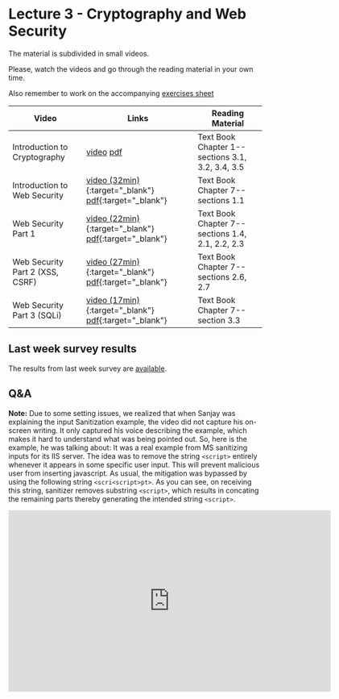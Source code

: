 # Lecture 3 - Cryptography and Web Security

The material is subdivided in small videos.

Please, watch the videos and go through the reading material in your own time.

Also remember to work on the accompanying [exercises sheet](../exercises/EXERCISES3.html)

| Video                   | Links                     |        Reading Material                                                                                                                                                                                      |
|-------------------------|---------------------------|----------------------------------------------------------------------------------------------------------------------------------------------------------------------------------------------|
| Introduction to Cryptography | [video](https://web.microsoftstream.com/video/1fdf3361-4fbe-4f2b-9f8a-9212ff7ec097?list=studio)  [pdf](https://github.com/cs-uob/COMS20012/blob/master/docs/slides/W3-L1-Intro-Crypto.pdf) | Text Book Chapter 1-- sections 3.1, 3.2, 3.4, 3.5 |
| Introduction to Web Security  | [video (32min)](https://web.microsoftstream.com/video/2650423e-41be-4d97-b629-b48c4a5a1033){:target="_blank"} [pdf](../slides/W3/W3-L2-Intro-BasicWeb.pdf){:target="_blank"} | Text Book Chapter 7-- sections 1.1|
| Web Security Part 1  | [video (22min)](https://web.microsoftstream.com/video/fab39743-9d8d-4727-a09e-389d9349c535?list=studio){:target="_blank"} [pdf](../slides/W3/W3-L3-Intro-WebSec1.pdf){:target="_blank"} | Text Book Chapter 7-- sections 1.4, 2.1, 2.2, 2.3|
| Web Security Part 2 (XSS, CSRF) | [video (27min)](https://web.microsoftstream.com/video/fed8db95-363e-4a5c-b0ef-816f1cea7e47){:target="_blank"} [pdf](../slides/W3/W3-L4-Intro-WebSec2.pdf){:target="_blank"} | Text Book Chapter 7-- sections 2.6, 2.7|
| Web Security Part 3 (SQLi)  | [video (17min)](https://web.microsoftstream.com/video/c2af5b32-8652-40cd-8474-9340237d3fb7){:target="_blank"} [pdf](../slides/W3/W3-L5-Intro-WebSec4.pdf){:target="_blank"} | Text Book Chapter 7-- section 3.3|

## Last week survey results

The results from last week survey are [available](../surveys/week2.html).

## Q&A
**Note:** Due to some setting issues, we realized that when Sanjay was explaining the input Sanitization example, the video did not capture his on-screen writing. It only captured his voice describing the example, which makes it hard to understand what was being pointed out. So, here is the example, he was talking about: It was a real example from MS sanitizing inputs for its IIS server. The idea was to remove the string `<script>` entirely whenever it appears in some specific user input. This will prevent malicious user from inserting javascript. As usual, the mitigation was bypassed by using the following string `<scri<script>pt>`. As you can see, on receiving this string, sanitizer removes substring `<script>`, which results in concating the remaining parts thereby generating the intended string `<script>`.

<iframe width="640" height="360" src="https://web.microsoftstream.com/embed/video/6b66ca13-12ab-4bde-9f97-1150234ae3aa?autoplay=false&amp;showinfo=true&amp;st=4" allowfullscreen style="border:none;"></iframe>
